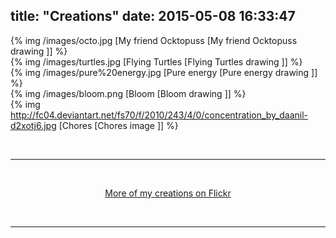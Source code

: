 title: "Creations"
date: 2015-05-08 16:33:47
---

{% img /images/octo.jpg [My friend Ocktopuss [My friend Ocktopuss drawing ]] %}
<br />
{% img /images/turtles.jpg [Flying Turtles [Flying Turtles drawing ]] %}
<br />
{% img /images/pure%20energy.jpg [Pure energy [Pure energy drawing ]] %}
<br />
{% img /images/bloom.png [Bloom [Bloom drawing ]] %}
<br />
{% img http://fc04.deviantart.net/fs70/f/2010/243/4/0/concentration_by_daanil-d2xotj6.jpg [Chores [Chores image ]] %}

<br />
<hr />
<br />


<p style="text-align: center">
  <i class="icon-flickr2" style="font-size: 20px; position: relative; top: 3px"></i> <a href="https://www.flickr.com/photos/pixarea/"> More of my creations on Flickr</a>
</p>


<br />
<hr />
